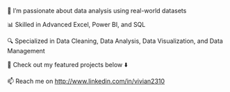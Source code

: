 🎯 I’m passionate about data analysis using real-world datasets  

📊 Skilled in Advanced Excel, Power BI, and SQL  

🔍 Specialized in Data Cleaning, Data Analysis, Data Visualization, and Data Management

📁 Check out my featured projects below ⬇️  

📫 Reach me on http://www.linkedin.com/in/vivian2310 
